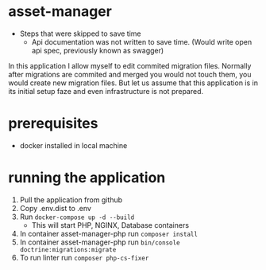 # asset-manager

* Steps that were skipped to save time
  * Api documentation was not written to save time. (Would write open api spec, previously known as swagger)

In this application I allow myself to edit commited migration files. Normally after migrations are 
commited and merged you would not touch them, you would create new migration files. But let us assume
that this application is in its initial setup faze and even infrastructure is not prepared.

# prerequisites
* docker installed in local machine

# running the application
1. Pull the application from github
2. Copy .env.dist to .env 
3. Run `docker-compose up -d --build`
   * This will start PHP, NGINX, Database containers
4. In container asset-manager-php run ```composer install```
5. In container asset-manager-php run ```bin/console doctrine:migrations:migrate```
6. To run linter run ```composer php-cs-fixer```
